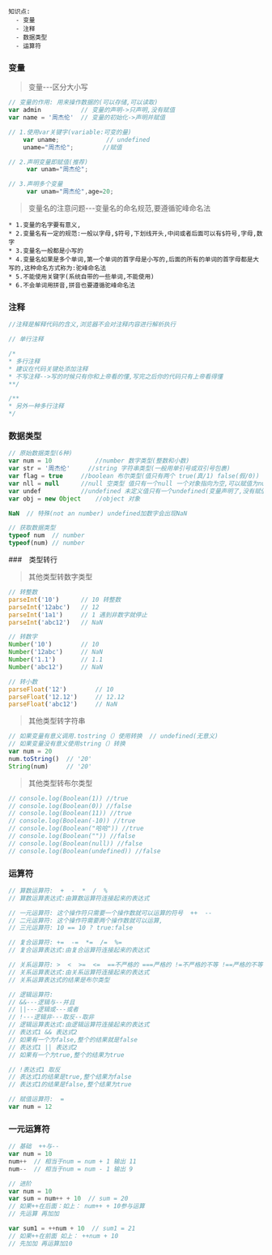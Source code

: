 ```
知识点:
  - 变量
  - 注释
  - 数据类型
  - 运算符
```

### 变量

> 变量---区分大小写

```javascript
// 变量的作用: 用来操作数据的(可以存储,可以读取)
var admin  			// 变量的声明->只声明,没有赋值
var name = '周杰伦'  // 变量的初始化->声明并赋值

// 1.使用var关键字(variable:可变的量)
    var uname; 			   // undefined 
    uname="周杰伦"; 		//赋值

// 2.声明变量即赋值(推荐)
     var unam="周杰伦";

// 3.声明多个变量
     var unam="周杰伦",age=20;
```

> 变量名的注意问题---变量名的命名规范,要遵循驼峰命名法

    * 1.变量的名字要有意义,
    * 2.变量名有一定的规范:一般以字母,$符号,下划线开头,中间或者后面可以有$符号,字母,数字
    * 3.变量名一般都是小写的
    * 4.变量名如果是多个单词,第一个单词的首字母是小写的,后面的所有的单词的首字母都是大写的,这种命名方式称为:驼峰命名法
    * 5.不能使用关键字(系统自带的一些单词,不能使用)
    * 6.不会单词用拼音,拼音也要遵循驼峰命名法
### 注释

```javascript
//注释是解释代码的含义,浏览器不会对注释内容进行解析执行

// 单行注释

/*
* 多行注释
* 建议在代码关键处添加注释
* 不写注释-->写的时候只有你和上帝看的懂,写完之后你的代码只有上帝看得懂
**/

/**
* 另外一种多行注释
*/
```

### 数据类型

```javascript
// 原始数据类型(6种)
var num = 10			//number 数字类型(整数和小数)
var str = '周杰伦'		//string 字符串类型(一般用单引号或双引号包裹)
var flag = true		//boolean 布尔类型(值只有两个 true(真/1) false(假/0))
var nll = null 		//null 空类型 值只有一个null 一个对象指向为空,可以赋值为null
var undef 			//undefined 未定义值只有一个undefined(变量声明了,没有赋值 函数没有返回值)
var obj = new Object 	//object 对象

NaN  // 特殊(not an number) undefined加数字会出现NaN

// 获取数据类型
typeof num  // number
typeof(num) // number
```

###　类型转行

> 其他类型转数字类型

```javascript
// 转整数 					
parseInt('10')		// 10 转整数
parseInt('12abc')	// 12 
parseInt('1a1') 	// 1 遇到非数字就停止
parseInt('abc12') 	// NaN

// 转数字
Number('10')		// 10
Number('12abc')		// NaN
Number('1.1') 		// 1.1
Number('abc12')		// NaN

// 转小数
parseFloat('12') 		// 10
parseFloat('12.12') 	// 12.12
parseFloat('abc12')		// NaN

```

> 其他类型转字符串

```javascript
// 如果变量有意义调用.tostring（）使用转换  // undefined(无意义)
// 如果变量没有意义使用string（）转换
var num = 20
num.toString() 	// '20'
String(num)		// '20'
```

> 其他类型转布尔类型

```javascript
// console.log(Boolean(1)) //true
// console.log(Boolean(0)) //false
// console.log(Boolean(11)) //true
// console.log(Boolean(-10)) //true
// console.log(Boolean("哈哈")) //true
// console.log(Boolean("")) //false
// console.log(Boolean(null)) //false
// console.log(Boolean(undefined)) //false
```

### 运算符

```javascript
// 算数运算符:  +  -  *  /  %
// 算数运算表达式:由算数运算符连接起来的表达式

// 一元运算符: 这个操作符只需要一个操作数就可以运算的符号  ++  --
// 二元运算符: 这个操作符需要两个操作数就可以运算,
// 三元运算符: 10 == 10 ? true:false

// 复合运算符: +=  -=  *=  /=  %=
// 复合运算表达式:由复合运算符连接起来的表达式

// 关系运算符: >  <  >=  <=  ==不严格的 ===严格的 !=不严格的不等 !==严格的不等
// 关系运算表达式:由关系运算符连接起来的表达式
// 关系运算表达式的结果是布尔类型

// 逻辑运算符:
// &&---逻辑与--并且
// ||---逻辑或---或者
// !---逻辑非---取反--取非
// 逻辑运算表达式:由逻辑运算符连接起来的表达式
// 表达式1 && 表达式2
// 如果有一个为false,整个的结果就是false
// 表达式1 || 表达式2
// 如果有一个为true,整个的结果为true

// !表达式1 取反
// 表达式1的结果是true,整个结果为false
// 表达式1的结果是false,整个结果为true

// 赋值运算符:  =
var num = 12
```

### 一元运算符

```javascript
// 基础  ++与--
var num = 10
num++  // 相当于num = num + 1 输出 11
num--  // 相当于num = num - 1 输出 9

// 进阶
var num = 10
var sum = num++ + 10  // sum = 20
// 如果++在后面：如上： num++ + 10参与运算
// 先运算 再加加

var sum1 = ++num + 10  // sum1 = 21
// 如果++在前面 如上： ++num + 10
// 先加加 再运算加10
```



